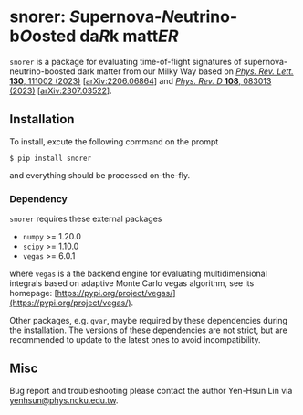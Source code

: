 # snorer: *S*upernova-*N*eutrino-b*O*osted da*R*k matt*ER*


`snorer` is a package for evaluating time-of-flight signatures of supernova-neutrino-boosted dark matter from our Milky Way based on [*Phys. Rev. Lett.* **130**, 111002 (2023)](https://doi.org/10.1103/PhysRevLett.130.111002) [[arXiv:2206.06864](https://arxiv.org/abs/2206.06864)] and [*Phys. Rev. D* **108**, 083013 (2023)](https://doi.org/10.1103/PhysRevD.108.083013) [[arXiv:2307.03522](https://arxiv.org/abs/2307.03522)].

## Installation

To install, excute the following command on the prompt

    $ pip install snorer

and everything should be processed on-the-fly.

### Dependency

`snorer` requires these external packages

- `numpy` >= 1.20.0
- `scipy` >= 1.10.0
- `vegas` >= 6.0.1

where `vegas` is a the backend engine for evaluating multidimensional integrals based on adaptive Monte Carlo vegas algorithm, see its homepage: [https://pypi.org/project/vegas/](https://pypi.org/project/vegas/).

Other packages, e.g. `gvar`, maybe required by these dependencies during the installation.
The versions of these dependencies are not strict, but are recommended to update to the latest ones to avoid incompatibility. 



## Misc

Bug report and troubleshooting please contact the author Yen-Hsun Lin via [yenhsun@phys.ncku.edu.tw](mailto:yenhsun@phys.ncku.edu.tw).